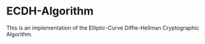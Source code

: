 # ECDH-Algorithm
This is an implementation of the Elliptic-Curve Diffie-Hellman Cryptographic Algorithm.
